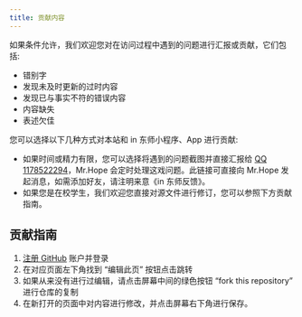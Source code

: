 ```yaml
---
title: 贡献内容
---
```


如果条件允许，我们欢迎您对在访问过程中遇到的问题进行汇报或贡献，它们包括:

- 错别字
- 发现未及时更新的过时内容
- 发现已与事实不符的错误内容
- 内容缺失
- 表述欠佳

您可以选择以下几种方式对本站和 in 东师小程序、App 进行贡献:

- 如果时间或精力有限，您可以选择将遇到的问题截图并直接汇报给 [QQ 1178522294](http://wpa.qq.com/msgrd?v=3&uin=1178522294&site=qq&menu=yes)，Mr.Hope 会定时处理这戏问题。此链接可直接向 Mr.Hope 发起消息，如需添加好友，请注明来意《in 东师反馈》。
- 如果您是在校学生，我们欢迎您直接对源文件进行修订，您可以参照下方贡献指南。

## 贡献指南

1. [注册 GitHub](https://GitHub.com) 账户并登录
1. 在对应页面左下角找到 “编辑此页” 按钮点击跳转
1. 如果从来没有进行过编辑，请点击屏幕中间的绿色按钮 “fork this repository” 进行仓库的复制
1. 在新打开的页面中对内容进行修改，并点击屏幕右下角进行保存。
